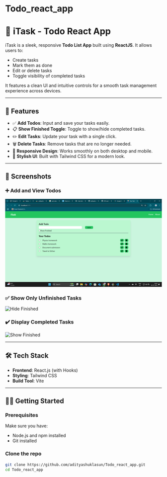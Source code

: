 # Todo_react_app
# 📝 iTask - Todo React App

iTask is a sleek, responsive **Todo List App** built using **ReactJS**. It allows users to:
- Create tasks
- Mark them as done
- Edit or delete tasks
- Toggle visibility of completed tasks

It features a clean UI and intuitive controls for a smooth task management experience across devices.

---

## 🚀 Features

- ✅ **Add Todos**: Input and save your tasks easily.
- 📋 **Show Finished Toggle**: Toggle to show/hide completed tasks.
- ✏️ **Edit Tasks**: Update your task with a single click.
- 🗑️ **Delete Tasks**: Remove tasks that are no longer needed.
- 📱 **Responsive Design**: Works smoothly on both desktop and mobile.
- 🌈 **Stylish UI**: Built with Tailwind CSS for a modern look.

---

## 📸 Screenshots

### ➕ Add and View Todos
![Add View Todos](./Todo_react_app/Demo_images/App_interface.png)

### ✅ Show Only Unfinished Tasks
![Hide Finished](./Todo_react_app/Demo_images/Hide_finished.png)

### ✔️ Display Completed Tasks
![Show Finished](./Todo_react_app/Demo_images/Show_finished.png)

---

## 🛠️ Tech Stack

- **Frontend**: React.js (with Hooks)
- **Styling**: Tailwind CSS
- **Build Tool**: Vite

---

## 🧑‍💻 Getting Started

### Prerequisites

Make sure you have:

- Node.js and npm installed
- Git installed

### Clone the repo

```bash
git clone https://github.com/adityashuklasun/Todo_react_app.git
cd Todo_react_app
